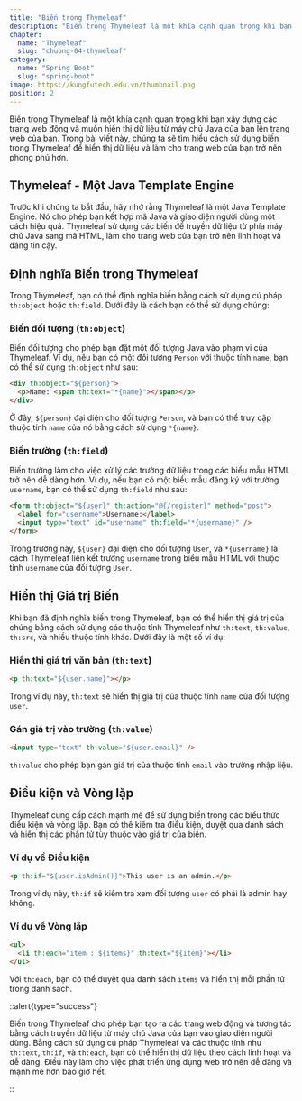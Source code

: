 ```yaml
---
title: "Biến trong Thymeleaf"
description: "Biến trong Thymeleaf là một khía cạnh quan trọng khi bạn xây dựng các trang web động và muốn hiển thị dữ liệu từ máy chủ Java của bạn lên trang web của bạn"
chapter:
  name: "Thymeleaf"
  slug: "chuong-04-thymeleaf"
category:
  name: "Spring Boot"
  slug: "spring-boot"
image: https://kungfutech.edu.vn/thumbnail.png
position: 2
---
```


Biến trong Thymeleaf là một khía cạnh quan trọng khi bạn xây dựng các trang web động và muốn hiển thị dữ liệu từ máy chủ Java của bạn lên trang web của bạn. Trong bài viết này, chúng ta sẽ tìm hiểu cách sử dụng biến trong Thymeleaf để hiển thị dữ liệu và làm cho trang web của bạn trở nên phong phú hơn.

## Thymeleaf - Một Java Template Engine

Trước khi chúng ta bắt đầu, hãy nhớ rằng Thymeleaf là một Java Template Engine. Nó cho phép bạn kết hợp mã Java và giao diện người dùng một cách hiệu quả. Thymeleaf sử dụng các biến để truyền dữ liệu từ phía máy chủ Java sang mã HTML, làm cho trang web của bạn trở nên linh hoạt và đáng tin cậy.

## Định nghĩa Biến trong Thymeleaf

Trong Thymeleaf, bạn có thể định nghĩa biến bằng cách sử dụng cú pháp `th:object` hoặc `th:field`. Dưới đây là cách bạn có thể sử dụng chúng:

### Biến đối tượng (`th:object`)

Biến đối tượng cho phép bạn đặt một đối tượng Java vào phạm vi của Thymeleaf. Ví dụ, nếu bạn có một đối tượng `Person` với thuộc tính `name`, bạn có thể sử dụng `th:object` như sau:

```html
<div th:object="${person}">
  <p>Name: <span th:text="*{name}"></span></p>
</div>
```

Ở đây, `${person}` đại diện cho đối tượng `Person`, và bạn có thể truy cập thuộc tính `name` của nó bằng cách sử dụng `*{name}`.

### Biến trường (`th:field`)

Biến trường làm cho việc xử lý các trường dữ liệu trong các biểu mẫu HTML trở nên dễ dàng hơn. Ví dụ, nếu bạn có một biểu mẫu đăng ký với trường `username`, bạn có thể sử dụng `th:field` như sau:

```html
<form th:object="${user}" th:action="@{/register}" method="post">
  <label for="username">Username:</label>
  <input type="text" id="username" th:field="*{username}" />
</form>
```

Trong trường này, `${user}` đại diện cho đối tượng `User`, và `*{username}` là cách Thymeleaf liên kết trường `username` trong biểu mẫu HTML với thuộc tính `username` của đối tượng `User`.

## Hiển thị Giá trị Biến

Khi bạn đã định nghĩa biến trong Thymeleaf, bạn có thể hiển thị giá trị của chúng bằng cách sử dụng các thuộc tính Thymeleaf như `th:text`, `th:value`, `th:src`, và nhiều thuộc tính khác. Dưới đây là một số ví dụ:

### Hiển thị giá trị văn bản (`th:text`)

```html
<p th:text="${user.name}"></p>
```

Trong ví dụ này, `th:text` sẽ hiển thị giá trị của thuộc tính `name` của đối tượng `user`.

### Gán giá trị vào trường (`th:value`)

```html
<input type="text" th:value="${user.email}" />
```

`th:value` cho phép bạn gán giá trị của thuộc tính `email` vào trường nhập liệu.

## Điều kiện và Vòng lặp

Thymeleaf cung cấp cách mạnh mẽ để sử dụng biến trong các biểu thức điều kiện và vòng lặp. Bạn có thể kiểm tra điều kiện, duyệt qua danh sách và hiển thị các phần tử tùy thuộc vào giá trị của biến.

### Ví dụ về Điều kiện

```html
<p th:if="${user.isAdmin()}">This user is an admin.</p>
```

Trong ví dụ này, `th:if` sẽ kiểm tra xem đối tượng `user` có phải là admin hay không.

### Ví dụ về Vòng lặp

```html
<ul>
  <li th:each="item : ${items}" th:text="${item}"></li>
</ul>
```

Với `th:each`, bạn có thể duyệt qua danh sách `items` và hiển thị mỗi phần tử trong danh sách.

::alert{type="success"}

Biến trong Thymeleaf cho phép bạn tạo ra các trang web động và tương tác bằng cách truyền dữ liệu từ máy chủ Java của bạn vào giao diện người dùng. Bằng cách sử dụng cú pháp Thymeleaf và các thuộc tính như `th:text`, `th:if`, và `th:each`, bạn có thể hiển thị dữ liệu theo cách linh hoạt và dễ dàng. Điều này làm cho việc phát triển ứng dụng web trở nên dễ dàng và mạnh mẽ hơn bao giờ hết.

::
